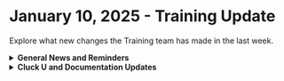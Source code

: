 # January 10, 2025 - Training Update

Explore what new changes the Training team has made in the last week.

<details>

<summary><strong>General News and Reminders</strong></summary>

* **Game Tip of the Week:**
  * If you haven't bought or seen the ModRetro Chromatic, I would get one while you can! They're at some Gamestops and this is downright the best way to play Gameboy games. And they have games made just for the Chromatic!&#x20;
* **SHOUT OUTS** **TO:**
  * Omari, Chris, Erkam, Nick, Rohan, Geeshan, and Fabian for passing the Foundations Certification.
    * Take the [foundations-certification.md](../../../cluck-university/rewst-foundations-1/foundations-certification.md "mention") Exam, and collect your prestigious **Certified Rewster** badge in Discord along with access to the super-secret Discord channel.&#x20;
  * Jen, Eugene, Sraga, Richard, Kyrylo, Abraham, and Naveen for passing the Clean Automation Certification.
    * Take the [clean-automation-certification.md](../../../cluck-university/clean-automation/clean-automation-certification.md "mention") exam and get that fancy certificate!
* The next [**Rewst Foundations Bootcamp**](https://docs.rewst.help/cluck-university/rewst-foundations#live-instructor-led-bootcamp) is coming up **Feb 3 - Feb 4.** Remember to register for **both parts** 1 and 2!
  * [Part 1](https://calendly.com/cluck-u/rewst-foundations-bootcamp-pt-1?month=2025-01) (Lessons 1-3)
  * [Part 2](https://calendly.com/cluck-u/rewst-foundations-bootcamp-pt-2) (Lessons 4-7)
* Join us in our [Cluck-U Discord channel](https://discord.com/channels/936789089703845988/1121465945295167588) if you have any questions, comments, or concerns!
* [Sign up for the Office Hours](https://calendly.com/cluck-u/office-hours?) to work through any questions you have during and after training! If there is something you want us to cover, Let us know!

</details>

<details>

<summary><strong>Cluck U and Documentation Updates</strong></summary>

**What's New at Cluck University?**

* The team is working on some **self-paced onboarding** education content behind the scenes...stay tuned!

**The List of Reminders:**

* Check out the Cluck University Landing Page @ [go.rew.st/cluck-university](https://go.rew.st/cluck-university) for all the latest courses self-serve and live.
* We'd love your feedback on Training and Documentation! [Please fill out this form to let us know how we can improve](https://www.surveymonkey.com/r/rewsttrainingfeedback).
* Make training and documentation requests at [https://rewst.canny.io/](https://rewst.canny.io/)

**New & Updated Pages:**

* Updated [production-crate-list.md](../../../prebuilt-automations/crates/production-crate-list.md "mention") page
* Latest App Builder AMA added to [app-builder-amas](../../app-builder-amas/ "mention")
* Open Mics from the Holidays have been added to [roc-open-mics](../../roc-open-mics/ "mention")&#x20;

</details>
